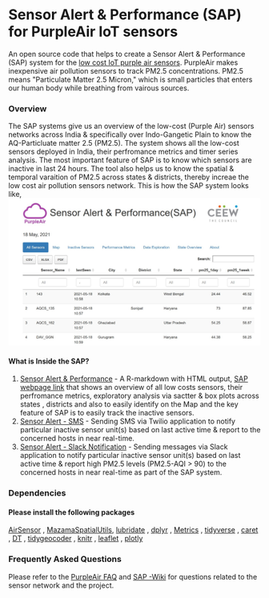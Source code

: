 # Sensor Alert & Performance (SAP) for PurpleAir IoT sensors
An open source code that helps to create a Sensor Alert & Performance (SAP) system for the [low cost IoT purple air sensors](https://www2.purpleair.com/). PurpleAir makes inexpensive air pollution sensors to track PM2.5 concentrations. PM2.5 means "Particulate Matter 2.5 Micron," which is small particles that enters our human body while breathing from vairous sources.

### Overview
The SAP systems give us an overview of the low-cost (Purple Air) sensors networks across India & specifically over Indo-Gangetic Plain to know the AQ-Particluate matter 2.5 (PM2.5). The system shows all the low-cost sensors deployed in India, their perfromance metrics and timer series analysis. The most important feature of SAP is to know which sensors are inactive in last 24 hours. The tool also helps us to know the spatial & temporal varaition of PM2.5 across states & districts, thereby increae the low cost air pollution sensors network. This is how the SAP system looks like, ![SAP landing page.](images/Overview%20of%20SAP.jpg)

#### What is Inside the SAP?  
1. [Sensor Alert & Performance](https://github.com/adeel1997/Sensor_Alert/blob/main/Sensor_Alert_Performance.Rmd) - A R-markdown with HTML output, [SAP webpage link](https://sensoralert.s3.amazonaws.com/Sensor_Alert.html) that shows an overview of all low costs sensors, their perfromance metrics, exploratory analysis via sactter & box plots across states , districts and also to easily identify on the Map and the key feature of SAP is to easily track the inactive sensors. 
2. [Sensor Alert - SMS](https://github.com/adeel1997/Sensor_Alert/blob/main/Message_Alert.R) - Sending SMS via Twilio application to notify particular inactive sensor unit(s) based on last active time & report to the concerned hosts in near real-time.
3. [Sensor Alert - Slack Notification](https://github.com/adeel1997/Sensor_Alert/blob/main/Slack_Alert.R) - Sending messages via Slack application to notify particular inactive sensor unit(s) based on last active time & report high PM2.5 levels (PM2.5-AQI > 90) to the concerned hosts in near real-time as part of the SAP system.

### Dependencies
#### Please install the following packages
[AirSensor](https://github.com/MazamaScience/AirSensor) ,   [MazamaSpatialUtils](https://github.com/MazamaScience/MazamaSpatialUtils), 
[lubridate](https://github.com/tidyverse/lubridate) ,      [dplyr](https://github.com/tidyverse/dplyr) ,
[Metrics](https://github.com/mfrasco/Metrics) ,          [tidyverse](https://github.com/tidyverse/) ,
[caret](https://github.com/topepo/caret) ,             [DT](https://github.com/rstudio/DT) ,
[tidygeocoder](https://github.com/nateritter/TinyGeocoder) , [knitr](https://github.com/yihui/knitr) ,
[leaflet](https://github.com/rstudio/leaflet) ,           [plotly](https://github.com/ropensci/plotly)


### Frequently Asked Questions
Please refer to the [PurpleAir FAQ](https://www2.purpleair.com/community/faq) and [SAP -Wiki](https://github.com/adeel1997/Sensor_Alert/wiki) for questions related to the sensor network and the project.
